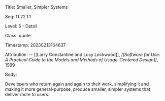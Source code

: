 Title:  Smaller, Simpler Systems

Seq:    11.22.1.1

Level:  5 - Detail

Class:  quote

Timestamp: 20230213164637

Attribution: -- [[Larry Constantine and Lucy Lockwood]], *[[Software for Use: A Practical Guide to the Models and Methods of Usage-Centered Design]]*, 1999

Body:

Developers who return again and again to their work, simplifying it and making it more general-purpose, produce smaller, simpler systems that deliver more to users.

